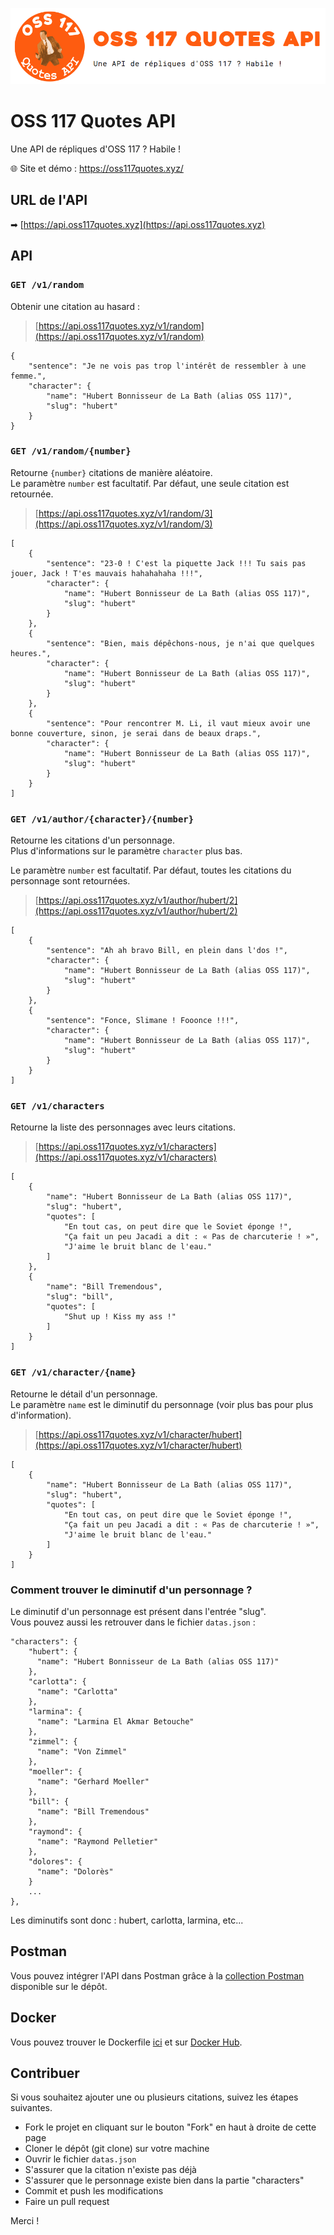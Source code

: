 
![](oss-117-quotes-api_header.png)

# OSS 117 Quotes API

Une API de répliques d'OSS 117 ? Habile !

:globe_with_meridians: Site et démo : https://oss117quotes.xyz/

## URL de l'API

➡ [https://api.oss117quotes.xyz](https://api.oss117quotes.xyz)

## API

### `GET /v1/random`

Obtenir une citation au hasard :

> [https://api.oss117quotes.xyz/v1/random](https://api.oss117quotes.xyz/v1/random)

    {
        "sentence": "Je ne vois pas trop l'intérêt de ressembler à une femme.",
        "character": {
            "name": "Hubert Bonnisseur de La Bath (alias OSS 117)",
            "slug": "hubert"
        }
    }


### `GET /v1/random/{number}`

Retourne `{number}` citations de manière aléatoire.  
Le paramètre `number` est facultatif. Par défaut, une seule citation est retournée.

> [https://api.oss117quotes.xyz/v1/random/3](https://api.oss117quotes.xyz/v1/random/3)

    [
        {
            "sentence": "23-0 ! C'est la piquette Jack !!! Tu sais pas jouer, Jack ! T'es mauvais hahahahaha !!!",
            "character": {
                "name": "Hubert Bonnisseur de La Bath (alias OSS 117)",
                "slug": "hubert"
            }
        },
        {
            "sentence": "Bien, mais dépêchons-nous, je n'ai que quelques heures.",
            "character": {
                "name": "Hubert Bonnisseur de La Bath (alias OSS 117)",
                "slug": "hubert"
            }
        },
        {
            "sentence": "Pour rencontrer M. Li, il vaut mieux avoir une bonne couverture, sinon, je serai dans de beaux draps.",
            "character": {
                "name": "Hubert Bonnisseur de La Bath (alias OSS 117)",
                "slug": "hubert"
            }
        }
    ]


### `GET /v1/author/{character}/{number}`

Retourne les citations d'un personnage.  
Plus d'informations sur le paramètre `character` plus bas.

Le paramètre `number` est facultatif. Par défaut, toutes les citations du personnage sont retournées.

> [https://api.oss117quotes.xyz/v1/author/hubert/2](https://api.oss117quotes.xyz/v1/author/hubert/2)

    [
        {
            "sentence": "Ah ah bravo Bill, en plein dans l'dos !",
            "character": {
                "name": "Hubert Bonnisseur de La Bath (alias OSS 117)",
                "slug": "hubert"
            }
        },
        {
            "sentence": "Fonce, Slimane ! Fooonce !!!",
            "character": {
                "name": "Hubert Bonnisseur de La Bath (alias OSS 117)",
                "slug": "hubert"
            }
        }
    ]


### `GET /v1/characters`

Retourne la liste des personnages avec leurs citations.

> [https://api.oss117quotes.xyz/v1/characters](https://api.oss117quotes.xyz/v1/characters)

    [
        {
            "name": "Hubert Bonnisseur de La Bath (alias OSS 117)",
            "slug": "hubert",
            "quotes": [
                "En tout cas, on peut dire que le Soviet éponge !",
                "Ça fait un peu Jacadi a dit : « Pas de charcuterie ! »",
                "J'aime le bruit blanc de l'eau."
            ]
        },
        {
            "name": "Bill Tremendous",
            "slug": "bill",
            "quotes": [
                "Shut up ! Kiss my ass !"
            ]
        }
    ]


### `GET /v1/character/{name}`

Retourne le détail d'un personnage.  
Le paramètre `name` est le diminutif du personnage (voir plus bas pour plus d'information).

> [https://api.oss117quotes.xyz/v1/character/hubert](https://api.oss117quotes.xyz/v1/character/hubert)

    [
        {
            "name": "Hubert Bonnisseur de La Bath (alias OSS 117)",
            "slug": "hubert",
            "quotes": [
                "En tout cas, on peut dire que le Soviet éponge !",
                "Ça fait un peu Jacadi a dit : « Pas de charcuterie ! »",
                "J'aime le bruit blanc de l'eau."
            ]
        }
    ]



### Comment trouver le diminutif d'un personnage ?

Le diminutif d'un personnage est présent dans l'entrée "slug".  
Vous pouvez aussi les retrouver dans le fichier `datas.json` :

    "characters": {
        "hubert": {
          "name": "Hubert Bonnisseur de La Bath (alias OSS 117)"
        },
        "carlotta": {
          "name": "Carlotta"
        },
        "larmina": {
          "name": "Larmina El Akmar Betouche"
        },
        "zimmel": {
          "name": "Von Zimmel"
        },
        "moeller": {
          "name": "Gerhard Moeller"
        },
        "bill": {
          "name": "Bill Tremendous"
        },
        "raymond": {
          "name": "Raymond Pelletier"
        },
        "dolores": {
          "name": "Dolorès"
        }
        ...
    },

Les diminutifs sont donc : hubert, carlotta, larmina, etc...


## Postman

Vous pouvez intégrer l'API dans Postman grâce à la [collection Postman](OSS_117_Quotes_API.postman_collection.json) disponible sur le dépôt.


## Docker

Vous pouvez trouver le Dockerfile [ici](https://github.com/shevabam/dockerfiles/tree/master/oss-117-quotes-api) et sur [Docker Hub](https://hub.docker.com/r/shevabam/oss-117-quotes-api/).


## Contribuer

Si vous souhaitez ajouter une ou plusieurs citations, suivez les étapes suivantes.

* Fork le projet en cliquant sur le bouton "Fork" en haut à droite de cette page
* Cloner le dépôt (git clone) sur votre machine
* Ouvrir le fichier `datas.json`
* S'assurer que la citation n'existe pas déjà
* S'assurer que le personnage existe bien dans la partie "characters"
* Commit et push les modifications
* Faire un pull request

Merci !
